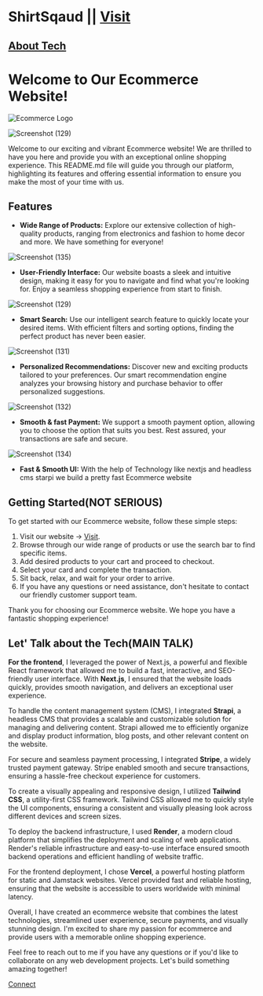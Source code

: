 # ShirtSqaud || [Visit](https://shirtsquad.vercel.app/)

## [About Tech](https://github.com/Akshat2Jain/ShirtSquad#let-talk-about-the-techmain-talk)

# Welcome to Our Ecommerce Website!

![Ecommerce Logo](https://shirtsquad.vercel.app/logo3.png)

![Screenshot (129)](https://github.com/Akshat2Jain/ShirtSquad/assets/101265586/2adaaeb4-ff49-4d80-8214-c48c46307de6)

Welcome to our exciting and vibrant Ecommerce website! We are thrilled to have you here and provide you with an exceptional online shopping experience. This README.md file will guide you through our platform, highlighting its features and offering essential information to ensure you make the most of your time with us.

## Features

- **Wide Range of Products:** Explore our extensive collection of high-quality products, ranging from electronics and fashion to home decor and more. We have something for everyone!

![Screenshot (135)](https://github.com/Akshat2Jain/ShirtSquad/assets/101265586/eb061ac9-5a38-40ea-b5e9-275cbeb4ab37)


- **User-Friendly Interface:** Our website boasts a sleek and intuitive design, making it easy for you to navigate and find what you're looking for. Enjoy a seamless shopping experience from start to finish.

![Screenshot (129)](https://github.com/Akshat2Jain/ShirtSquad/assets/101265586/49fd5b2d-bff4-4bd7-9256-9834dc231d36)

- **Smart Search:** Use our intelligent search feature to quickly locate your desired items. With efficient filters and sorting options, finding the perfect product has never been easier.

![Screenshot (131)](https://github.com/Akshat2Jain/ShirtSquad/assets/101265586/0a948a1e-74c5-4006-9619-f61e53d8c78a)

- **Personalized Recommendations:** Discover new and exciting products tailored to your preferences. Our smart recommendation engine analyzes your browsing history and purchase behavior to offer personalized suggestions.

![Screenshot (132)](https://github.com/Akshat2Jain/ShirtSquad/assets/101265586/1133bd66-7161-405c-8af4-969a42d8d5c7)

- **Smooth & fast Payment:** We support a smooth  payment option, allowing you to choose the option that suits you best. Rest assured, your transactions are safe and secure.

![Screenshot (134)](https://github.com/Akshat2Jain/ShirtSquad/assets/101265586/59e63097-488f-449e-8af1-c368a3e37627)

- **Fast & Smooth UI:** With the help of Technology like nextjs and headless cms starpi we build a pretty fast Ecommerce website

## Getting Started(NOT SERIOUS)

To get started with our Ecommerce website, follow these simple steps:
1. Visit our website -> [Visit](https://shirtsquad.vercel.app/).
2. Browse through our wide range of products or use the search bar to find specific items.
3. Add desired products to your cart and proceed to checkout.
4. Select your card and complete the transaction.
5. Sit back, relax, and wait for your order to arrive.
6. If you have any questions or need assistance, don't hesitate to contact our friendly customer support team.

Thank you for choosing our Ecommerce website. We hope you have a fantastic shopping experience!

## Let' Talk about the Tech(MAIN TALK)

**For the frontend**, I leveraged the power of Next.js, a powerful and flexible React framework that allowed me to build a fast, interactive, and SEO-friendly user interface. With **Next.js**, I ensured that the website loads quickly, provides smooth navigation, and delivers an exceptional user experience.

To handle the content management system (CMS), I integrated **Strapi**, a headless CMS that provides a scalable and customizable solution for managing and delivering content. Strapi allowed me to efficiently organize and display product information, blog posts, and other relevant content on the website.

For secure and seamless payment processing, I integrated **Stripe**, a widely trusted payment gateway. Stripe enabled smooth and secure transactions, ensuring a hassle-free checkout experience for customers.

To create a visually appealing and responsive design, I utilized **Tailwind CSS**, a utility-first CSS framework. Tailwind CSS allowed me to quickly style the UI components, ensuring a consistent and visually pleasing look across different devices and screen sizes.

To deploy the backend infrastructure, I used **Render**, a modern cloud platform that simplifies the deployment and scaling of web applications. Render's reliable infrastructure and easy-to-use interface ensured smooth backend operations and efficient handling of website traffic.

For the frontend deployment, I chose **Vercel**, a powerful hosting platform for static and Jamstack websites. Vercel provided fast and reliable hosting, ensuring that the website is accessible to users worldwide with minimal latency.

Overall, I have created an ecommerce website that combines the latest technologies, streamlined user experience, secure payments, and visually stunning design. I'm excited to share my passion for ecommerce and provide users with a memorable online shopping experience.

Feel free to reach out to me if you have any questions or if you'd like to collaborate on any web development projects. Let's build something amazing together!

[Connect](https://shirtsquad.vercel.app/contact)
